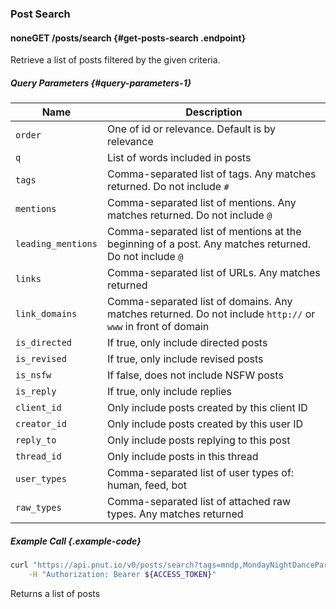 ### Post Search




#### <span class="endpoint-meta"><i class="fa fa-unlock" aria-hidden="true"></i> none</span><span class="method method-get">GET</span> /posts/search [<i class="fa fa-paragraph" aria-hidden="true"></i>](#get-posts-search) {#get-posts-search .endpoint}

Retrieve a list of posts filtered by the given criteria.

##### Query Parameters [<i class="fa fa-paragraph" aria-hidden="true"></i>](#query-parameters-1) {#query-parameters-1}

Name|Description
-|-
`order`|One of id or relevance. Default is by relevance
`q`|List of words included in posts
`tags`|Comma-separated list of tags. Any matches returned. Do not include `#`
`mentions`|Comma-separated list of mentions. Any matches returned. Do not include `@`
`leading_mentions`|Comma-separated list of mentions at the beginning of a post. Any matches returned. Do not include `@`
`links`|Comma-separated list of URLs. Any matches returned
`link_domains`|Comma-separated list of domains. Any matches returned. Do not include `http://` or `www` in front of domain
`is_directed`|If true, only include directed posts
`is_revised`|If true, only include revised posts
`is_nsfw`|If false, does not include NSFW posts
`is_reply`|If true, only include replies
`client_id`|Only include posts created by this client ID
`creator_id`|Only include posts created by this user ID
`reply_to`|Only include posts replying to this post
`thread_id`|Only include posts in this thread
`user_types`|Comma-separated list of user types of: human, feed, bot
`raw_types`|Comma-separated list of attached raw types. Any matches returned

##### Example Call {.example-code}

```bash
curl "https://api.pnut.io/v0/posts/search?tags=mndp,MondayNightDanceParty" \
    -H "Authorization: Bearer ${ACCESS_TOKEN}"
```

Returns a list of posts

```json

```